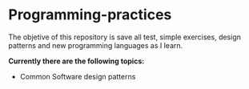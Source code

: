 # Programming-practices

The objetive of this repository is save all test, simple exercises, design patterns and new programming languages as I learn.

<b>Currently there are the following topics:</b>

  - Common Software design patterns

